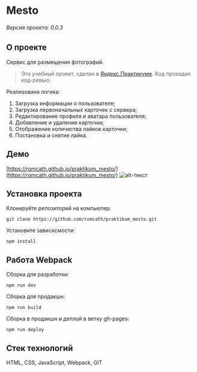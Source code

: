 # Mesto

###### Версия проекта: 0.0.3

## О проекте
Сервис для размещения фотографий.
> Это учебный проект, сделан в [Яндекс.Практикуме](https://praktikum.yandex.ru). Код проходил код-ревью.

Реализована логика:
1. Загрузка информации о пользователе;
2. Загрузка первоначальных карточек с сервера;
3. Редактирование профиля и аватара пользователя;
4. Добавление и удаление карточки;
5. Отображение количества лайков карточки;
6. Постановка и снятие лайка.
## Демо
[https://romcath.github.io/praktikum_mesto/](https://romcath.github.io/praktikum_mesto/)
![alt-текст](https://raw.githubusercontent.com/romcath/praktikum_mesto/master/src/images/main.jpg "Демо Mesto")
## Установка проекта
Клонируйте репозиторий на компьютер:

```git clone https://github.com/romcath/praktikum_mesto.git```


Установите зависисмости:

```npm install```

## Работа Webpack
Сборка для разработки:

```npm run dev```

Сборка для продакшн:

```npm run build```

Сборка в продакшн и деплой в ветку gh-pages:

```npm run deploy```
## Стек технологий
HTML, CSS, JavaScript, Webpack, GIT
